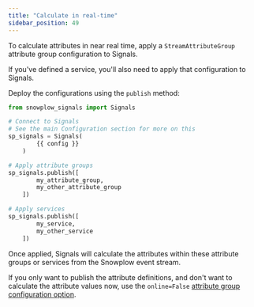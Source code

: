 ```yaml
---
title: "Calculate in real-time"
sidebar_position: 49
---
```


To calculate attributes in near real time, apply a `StreamAttributeGroup` attribute group configuration to Signals.

If you've defined a service, you'll also need to apply that configuration to Signals.

Deploy the configurations using the `publish` method:

```python
from snowplow_signals import Signals

# Connect to Signals
# See the main Configuration section for more on this
sp_signals = Signals(
        {{ config }}
    )

# Apply attribute groups
sp_signals.publish([
        my_attribute_group,
        my_other_attribute_group
    ])

# Apply services
sp_signals.publish([
        my_service,
        my_other_service
    ])
```

Once applied, Signals will calculate the attributes within these attribute groups or services from the Snowplow event stream.

If you only want to publish the attribute definitions, and don't want to calculate the attribute values now, use the `online=False` [attribute group configuration option](/docs/signals/define-attributes/using-python-sdk/attribute-groups/index.md).
